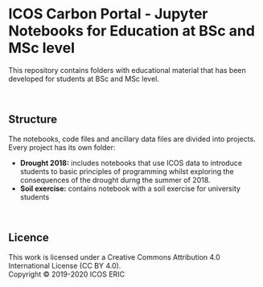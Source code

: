 # ICOS Carbon Portal - Jupyter Notebooks for Education at BSc and MSc level
This repository contains folders with educational material that has been developed for students at BSc and MSc level.

<br>

## Structure
The notebooks, code files and ancillary data files are divided into projects. Every project has its own folder:

* **Drought 2018:** includes notebooks that use ICOS data to introduce students to basic principles of programming whilst exploring the consequences of the drought durng the summer of 2018.
* **Soil exercise:** contains notebook with a soil exercise for university students

<br>

## Licence
This work is licensed under a Creative Commons Attribution 4.0 International License (CC BY 4.0). <br>
Copyright © 2019-2020 ICOS ERIC
